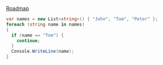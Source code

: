 [Roadmap](../../../README.md)

```csharp
var names = new List<string>() { "John", "Tom", "Peter" };
foreach (string name in names)
{
  if (name == "Tom") {
    continue;
  }
  Console.WriteLine(name);
}
```
